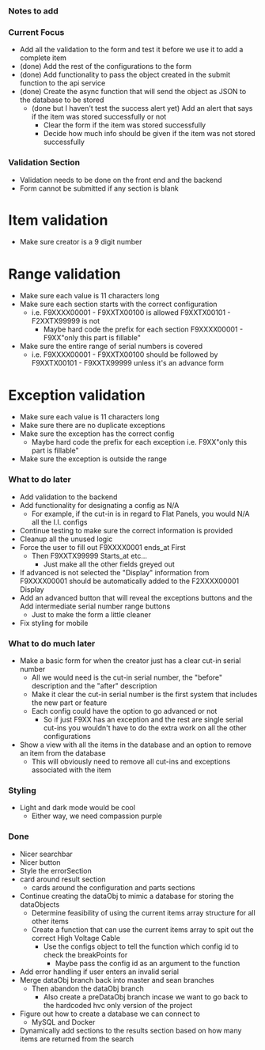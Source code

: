 ### Notes to add

### Current Focus
* Add all the validation to the form and test it before we use it to add a complete item
* (done) Add the rest of the configurations to the form
* (done) Add functionality to pass the object created in the submit function to the api service
* (done) Create the async function that will send the object as JSON to the database to be stored
    * (done but I haven't test the success alert yet) Add an alert that says if the item was stored successfully or not
        * Clear the form if the item was stored successfully
        * Decide how much info should be given if the item was not stored successfully

### Validation Section
* Validation needs to be done on the front end and the backend
* Form cannot be submitted if any section is blank

# Item validation
* Make sure creator is a 9 digit number

# Range validation
* Make sure each value is 11 characters long
* Make sure each section starts with the correct configuration
    * i.e. F9XXXX00001 - F9XXTX00100 is allowed F9XXTX00101 - F2XXTX99999 is not
        * Maybe hard code the prefix for each section F9XXXX00001 - F9XX"only this part is fillable"
* Make sure the entire range of serial numbers is covered
    * i.e. F9XXXX00001 - F9XXTX00100 should be followed by F9XXTX00101 - F9XXTX99999 unless it's an advance form

# Exception validation
* Make sure each value is 11 characters long
* Make sure there are no duplicate exceptions
* Make sure the exception has the correct config
    * Maybe hard code the prefix for each exception i.e. F9XX"only this part is fillable"
* Make sure the exception is outside the range


### What to do later
* Add validation to the backend
* Add functionality for designating a config as N/A
    * For example, if the cut-in is in regard to Flat Panels, you would N/A all the I.I. configs
* Continue testing to make sure the correct information is provided
* Cleanup all the unused logic
* Force the user to fill out F9XXXX0001 ends_at First
    * Then F9XXTX99999 Starts_at etc...
        * Just make all the other fields greyed out
* If advanced is not selected the "Display" information from F9XXXX00001 should be automatically added to the F2XXXX00001 Display
* Add an advanced button that will reveal the exceptions buttons and the Add intermediate serial number range buttons
    * Just to make the form a little cleaner
* Fix styling for mobile


### What to do much later
* Make a basic form for when the creator just has a clear cut-in serial number
    * All we would need is the cut-in serial number, the "before" description and the "after" description
    * Make it clear the cut-in serial number is the first system that includes the new part or feature
    * Each config could have the option to go advanced or not
        * So if just F9XX has an exception and the rest are single serial cut-ins you wouldn't have to do the extra work on all the other configurations
* Show a view with all the items in the database and an option to remove an item from the database
    * This will obviously need to remove all cut-ins and exceptions associated with the item

### Styling
* Light and dark mode would be cool
    * Either way, we need compassion purple

### Done
* Nicer searchbar
* Nicer button
* Style the errorSection
* card around result section
    * cards around the configuration and parts sections
* Continue creating the dataObj to mimic a database for storing the dataObjects
    * Determine feasibility of using the current items array structure for all other items
    * Create a function that can use the current items array to spit out the correct High Voltage Cable 
        * Use the configs object to tell the function which config id to check the breakPoints for
            * Maybe pass the config id as an argument to the function
* Add error handling if user enters an invalid serial
* Merge dataObj branch back into master and sean branches
    * Then abandon the dataObj branch
        * Also create a preDataObj branch incase we want to go back to the hardcoded hvc only version of the project
* Figure out how to create a database we can connect to
    * MySQL and Docker
* Dynamically add sections to the results section based on how many items are returned from the search
